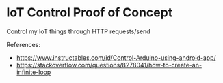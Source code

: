 # IoT Control Proof of Concept
Control my IoT things through HTTP requests/send

References: 
- https://www.instructables.com/id/Control-Arduino-using-android-app/
- https://stackoverflow.com/questions/8278041/how-to-create-an-infinite-loop
